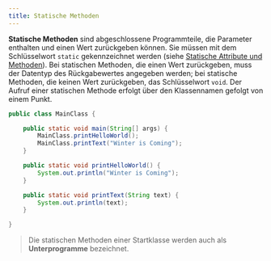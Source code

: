 ```yaml
---
title: Statische Methoden
---
```


**Statische Methoden** sind abgeschlossene Programmteile, die Parameter enthalten und einen Wert zurückgeben können. Sie müssen mit dem Schlüsselwort `static` gekennzeichnet werden (siehe [Statische Attribute und Methoden](../oo/static-attributes-and-methods.md)). Bei statischen Methoden, die einen Wert zurückgeben, muss der Datentyp des Rückgabewertes angegeben werden; bei statische Methoden, die keinen Wert zurückgeben, das Schlüsselwort `void`. Der Aufruf einer statischen Methode erfolgt über den Klassennamen gefolgt von einem Punkt.

```java
public class MainClass {

    public static void main(String[] args) {
        MainClass.printHelloWorld();
        MainClass.printText("Winter is Coming");
    }

    public static void printHelloWorld() {
        System.out.println("Winter is Coming");
    }

    public static void printText(String text) {
        System.out.println(text);
    }

}
```

> Die statischen Methoden einer Startklasse werden auch als **Unterprogramme** bezeichnet.
